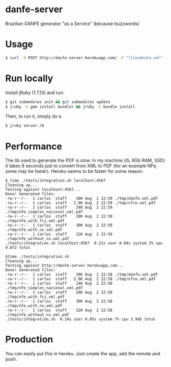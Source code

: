 danfe-server
============

Brazilian DANFE generator "as a Service" (because buzzwords)

# Usage

```sh
$ curl -X POST http://danfe-server.herokuapp.com/ -F "file=@nota.xml" -o danfe.pdf
```
# Run locally

Install jRuby (1.7.13) and run:

```sh
$ git submodules init && git submodules update
$ jruby -S gem install bundler && jruby -S bundle install
```

Then, to run it, simply do a

```sh
$ jruby server.rb
```

# Performance

The lib used to generate the PDF is slow. In my machine (i5, 8Gb RAM, SSD) it
takes 8 seconds just to convert from XML to PDF (for an example NFe, some may
be faster). Heroku seems to be faster for some reason.

```
$ time ./tests/integration.sh localhost:4567
Cleaning up...
Testing against localhost:4567...
Done! Generated files:
-rw-r--r--  1 carlos  staff    30K Aug  2 22:59 ./tmp/danfe.xml.pdf
-rw-r--r--  1 carlos  staff   2.0K Aug  2 22:59 ./tmp/nfce.xml.pdf
-rw-r--r--  1 carlos  staff    24K Aug  2 22:59 ./tmp/nfe_simples_nacional.xml.pdf
-rw-r--r--  1 carlos  staff    28K Aug  2 22:59 ./tmp/nfe_with_fci.xml.pdf
-rw-r--r--  1 carlos  staff    30K Aug  2 22:59 ./tmp/nfe_with_ns.xml.pdf
-rw-r--r--  1 carlos  staff    32K Aug  2 22:59 ./tmp/nfe_without_ns.xml.pdf
./tests/integration.sh localhost:4567  0.21s user 0.04s system 2% cpu 9.872 total

$time ./tests/integration.sh
Cleaning up...
Testing against http://danfe-server.herokuapp.com...
Done! Generated files:
-rw-r--r--  1 carlos  staff    30K Aug  2 22:58 ./tmp/danfe.xml.pdf
-rw-r--r--  1 carlos  staff   2.0K Aug  2 22:58 ./tmp/nfce.xml.pdf
-rw-r--r--  1 carlos  staff    24K Aug  2 22:58 ./tmp/nfe_simples_nacional.xml.pdf
-rw-r--r--  1 carlos  staff    28K Aug  2 22:58 ./tmp/nfe_with_fci.xml.pdf
-rw-r--r--  1 carlos  staff    30K Aug  2 22:58 ./tmp/nfe_with_ns.xml.pdf
-rw-r--r--  1 carlos  staff    32K Aug  2 22:58 ./tmp/nfe_without_ns.xml.pdf
./tests/integration.sh  0.24s user 0.05s system 7% cpu 3.945 total
```

# Production

You can easily put this in heroku. Just create the app, add the remote and push.
